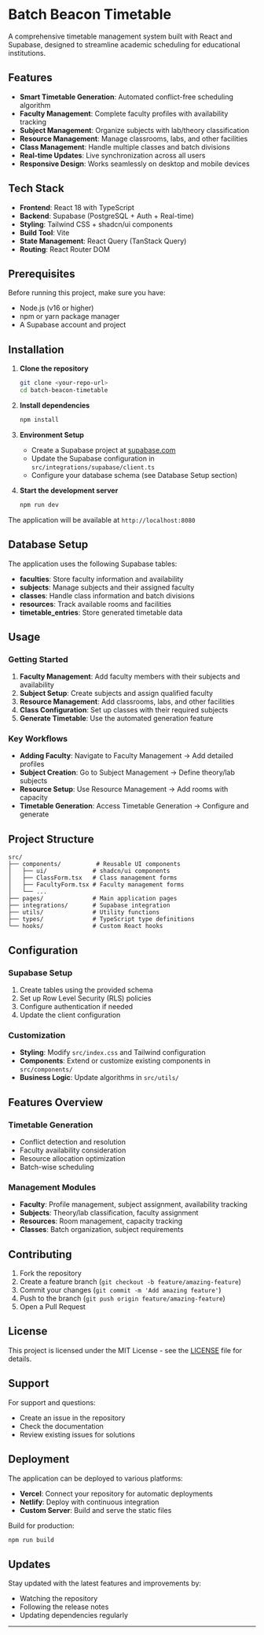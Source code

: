 
# Batch Beacon Timetable 

A comprehensive timetable management system built with React and Supabase, designed to streamline academic scheduling for educational institutions.

## Features

- **Smart Timetable Generation**: Automated conflict-free scheduling algorithm
- **Faculty Management**: Complete faculty profiles with availability tracking
- **Subject Management**: Organize subjects with lab/theory classification
- **Resource Management**: Manage classrooms, labs, and other facilities
- **Class Management**: Handle multiple classes and batch divisions
- **Real-time Updates**: Live synchronization across all users
- **Responsive Design**: Works seamlessly on desktop and mobile devices

## Tech Stack

- **Frontend**: React 18 with TypeScript
- **Backend**: Supabase (PostgreSQL + Auth + Real-time)
- **Styling**: Tailwind CSS + shadcn/ui components
- **Build Tool**: Vite
- **State Management**: React Query (TanStack Query)
- **Routing**: React Router DOM

## Prerequisites

Before running this project, make sure you have:

- Node.js (v16 or higher)
- npm or yarn package manager
- A Supabase account and project

## Installation

1. **Clone the repository**
   ```bash
   git clone <your-repo-url>
   cd batch-beacon-timetable
   ```

2. **Install dependencies**
   ```bash
   npm install
   ```

3. **Environment Setup**
   - Create a Supabase project at [supabase.com](https://supabase.com)
   - Update the Supabase configuration in `src/integrations/supabase/client.ts`
   - Configure your database schema (see Database Setup section)

4. **Start the development server**
   ```bash
   npm run dev
   ```

The application will be available at `http://localhost:8080`

## Database Setup

The application uses the following Supabase tables:

- **faculties**: Store faculty information and availability
- **subjects**: Manage subjects and their assigned faculty
- **classes**: Handle class information and batch divisions
- **resources**: Track available rooms and facilities
- **timetable_entries**: Store generated timetable data

## Usage

### Getting Started

1. **Faculty Management**: Add faculty members with their subjects and availability
2. **Subject Setup**: Create subjects and assign qualified faculty
3. **Resource Management**: Add classrooms, labs, and other facilities
4. **Class Configuration**: Set up classes with their required subjects
5. **Generate Timetable**: Use the automated generation feature

### Key Workflows

- **Adding Faculty**: Navigate to Faculty Management → Add detailed profiles
- **Subject Creation**: Go to Subject Management → Define theory/lab subjects
- **Resource Setup**: Use Resource Management → Add rooms with capacity
- **Timetable Generation**: Access Timetable Generation → Configure and generate

## Project Structure

```
src/
├── components/          # Reusable UI components
│   ├── ui/             # shadcn/ui components
│   ├── ClassForm.tsx   # Class management forms
│   ├── FacultyForm.tsx # Faculty management forms
│   └── ...
├── pages/              # Main application pages
├── integrations/       # Supabase integration
├── utils/              # Utility functions
├── types/              # TypeScript type definitions
└── hooks/              # Custom React hooks
```

## Configuration

### Supabase Setup

1. Create tables using the provided schema
2. Set up Row Level Security (RLS) policies
3. Configure authentication if needed
4. Update the client configuration

### Customization

- **Styling**: Modify `src/index.css` and Tailwind configuration
- **Components**: Extend or customize existing components in `src/components/`
- **Business Logic**: Update algorithms in `src/utils/`

## Features Overview

### Timetable Generation
- Conflict detection and resolution
- Faculty availability consideration
- Resource allocation optimization
- Batch-wise scheduling

### Management Modules
- **Faculty**: Profile management, subject assignment, availability tracking
- **Subjects**: Theory/lab classification, faculty assignment
- **Resources**: Room management, capacity tracking
- **Classes**: Batch organization, subject requirements

## Contributing

1. Fork the repository
2. Create a feature branch (`git checkout -b feature/amazing-feature`)
3. Commit your changes (`git commit -m 'Add amazing feature'`)
4. Push to the branch (`git push origin feature/amazing-feature`)
5. Open a Pull Request

## License

This project is licensed under the MIT License - see the [LICENSE](LICENSE) file for details.

## Support

For support and questions:
- Create an issue in the repository
- Check the documentation
- Review existing issues for solutions

## Deployment

The application can be deployed to various platforms:

- **Vercel**: Connect your repository for automatic deployments
- **Netlify**: Deploy with continuous integration
- **Custom Server**: Build and serve the static files

Build for production:
```bash
npm run build
```

## Updates

Stay updated with the latest features and improvements by:
- Watching the repository
- Following the release notes
- Updating dependencies regularly

---

